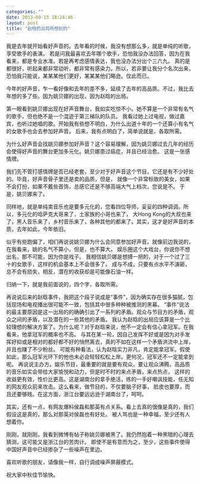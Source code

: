```yaml
--- 
categories: ""
date: 2013-09-15 18:24:46
layout: post
title: "赵晗的出局所想到的"
---
```


我是去年就开始看好声音的。去年看的时候，我没有想那么多，就是单纯的听歌，享受歌手的表演。
若是问我最喜欢去年哪个歌手，恐怕我没办法回答，因为在我看来，都是专业水准。若是再考虑感情表达，我也没办法分出个三六九。
真的是都很好，听起来都非常动听，都非常有感染力。所以，若非要让我分个名次出来，恐怕我只能说，某某某他们更好，某某某他们略逊。仅此而已。

今年的好声音，乍一看好像和去年的差不多，延续了去年的高品质。不过，我比去年想的多了些。因为姚贝娜的出现，因为赵晗的出局。

第一眼看到姚贝娜出现在好声音舞台，我如实吃惊不小。她不算是一个非常有名气的歌手，但也绝不是一个混迹于第三梯队的队员。
我看过她上过电视，做过嘉宾，也听过她唱的歌。开始我有些想不明白，为什么出道十年的一个还算小有名气的女歌手也会去参加好声音。
后来，我有点明白了，简单说就是，各取所需。

为什么好声音会找姚贝娜参加好声音？这个容易理解，因为姚贝娜过去几年的经历会使得好声音的舞台更加多元化。姚贝娜患过癌症，并且已经治愈。
这是一张感情牌。

我们先不管打感情牌是否已经老套，至少对于好声音这个节目，它还是有不少好处的。毕竟，好声音骨子里还是卖的品质，但是，
就像一个非常标致的美女，如果不会打扮，如果不戴些首饰，总感它还是不够高端大气上档次，您说是不。
于是，姚贝娜来了。

同样地，就是单纯卖音乐也是要多元化的，您看四位导师，妥妥的四种调调。所以，多元化的哈萨克大哥来了，土家族的小哥也来了，
大Hong Kong的大叔也来了，黑人音乐来了，乡村音乐来了，各种其他的都来了。其实，这才是好声音的本质，去年如此，今年依旧。

似乎有些跑偏了，咱们再说说姚贝娜为什么会同意参加好声音。就像前边我说的，在我看来，姚的名气不算小，但是，也不算大。
娱乐圈这个大戏台，你说你不想出名，那不可能，因为你是戏子。
我相信姚贝娜是想搏一把的，对于一个过了三十的女歌手，这样的机会基本上不会很多了。
成与不成，只要有点水平不演砸，总不会有损失，相反，潜在的收获却是可能像石油一样。

归纳一下，就是我前面说的，四个字，各取所需。

再说说后来的赵晗事件，我把这个段子说成是“事件”，因为确实存在很多猫腻，包括现场和电视播出很可能不一致，包括其中很多种种被推测的黑幕。
“事件”说法的最主要原因是这一出局的的确确引出了一系列的矛盾。观众与节目方的矛盾，观众之间的矛盾，以及潜在的一些其他的矛盾。
我认为赵晗的出局应该算是一个比较理想的解决方案了。为什么呢？对于赵晗来说，他不一定会有信心拿冠军。在我看来，他拿冠军的概率也不高。
与其在某一轮，因自己发挥不好或是因为对手发挥好抑或是相对的都好都不好的悄然离去，真的不如在这样一个矛盾洪流中上岸，并且也赚了不少粉丝。
可能有种看法，认为赵晗实力非凡，肯定能拿冠军。假使如此，那么冠军光环下的他也未必会轻轻松松上岸。更何况，冠军还不一定能拿到呢。
再说说主办方。娱乐节目，最重要的就是要有观众，要让观众沸腾。高品质的音乐如实会带给大家愉悦和动力，但是时不时的来点矛盾，来点热点，
这样的收益更有效，性价比更高。这是湖南台的拿手绝活，练的一手好嘲讽技能，任无知的网友观众前来攻击。这么看来，做节目的，不仅要脑子好事，
脸皮也要厚，而且还要够贱。在这方面，浙江台要远远逊于湖南台了，呵呵。

其实，还有一点，有网友爆料侯磊和那英有点关系。看上去真的很像是真的，我们假设这是真的，那么对那英对侯磊也有好处。
被人骂也是一种幸福，至少还有人想着你。

刚刚，就刚刚，我看到微博有帖子称姚贝娜被黑了。我仍然抱着一种黑暗的心理去猜测，这可能又是浙江台的苦肉计。
即使不是有意而为之，至少，这些事件使得中国好声音中已经掺杂了一些噪声在里边。

喜欢听歌的朋友，请像我一样，自行调成噪声屏蔽模式。

祝大家中秋佳节愉快。
